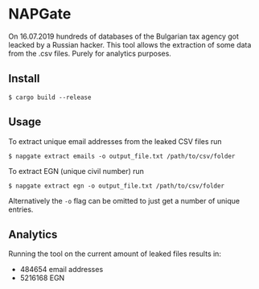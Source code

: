 # NAPGate

On 16.07.2019 hundreds of databases of the Bulgarian tax agency got leacked by a Russian hacker. This tool allows the extraction of some data from the .csv files. Purely for analytics purposes.

## Install
```
$ cargo build --release
```

## Usage

To extract unique email addresses from the leaked CSV files run
```
$ napgate extract emails -o output_file.txt /path/to/csv/folder
```

To extract EGN (unique civil number) run
```
$ napgate extract egn -o output_file.txt /path/to/csv/folder
```

Alternatively the `-o` flag can be omitted to just get a number of unique entries.

## Analytics
Running the tool on the current amount of leaked files results in:

* 484654 email addresses
* 5216168 EGN
